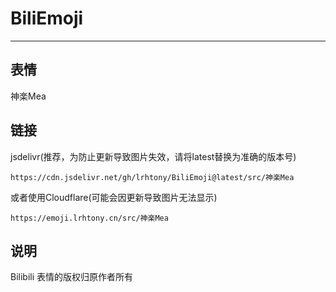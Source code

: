 # BiliEmoji
---
## 表情
神楽Mea
## 链接
jsdelivr(推荐，为防止更新导致图片失效，请将latest替换为准确的版本号)
```
https://cdn.jsdelivr.net/gh/lrhtony/BiliEmoji@latest/src/神楽Mea
```
或者使用Cloudflare(可能会因更新导致图片无法显示)
```
https://emoji.lrhtony.cn/src/神楽Mea
```
## 说明
Bilibili 表情的版权归原作者所有
